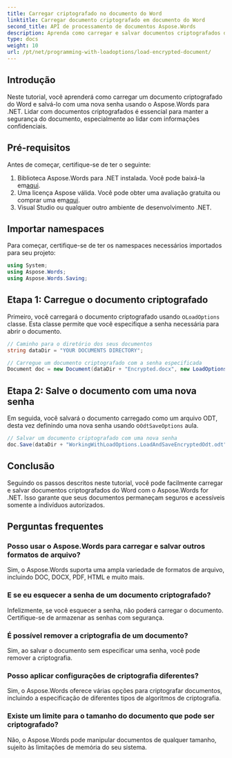 ```yaml
---
title: Carregar criptografado no documento do Word
linktitle: Carregar documento criptografado em documento do Word
second_title: API de processamento de documentos Aspose.Words
description: Aprenda como carregar e salvar documentos criptografados do Word usando o Aspose.Words para .NET. Proteja seus documentos com novas senhas facilmente. Guia passo a passo incluso.
type: docs
weight: 10
url: /pt/net/programming-with-loadoptions/load-encrypted-document/
---
```

## Introdução

Neste tutorial, você aprenderá como carregar um documento criptografado do Word e salvá-lo com uma nova senha usando o Aspose.Words para .NET. Lidar com documentos criptografados é essencial para manter a segurança do documento, especialmente ao lidar com informações confidenciais.

## Pré-requisitos

Antes de começar, certifique-se de ter o seguinte:

1.  Biblioteca Aspose.Words para .NET instalada. Você pode baixá-la em[aqui](https://downloads.aspose.com/words/net).
2.  Uma licença Aspose válida. Você pode obter uma avaliação gratuita ou comprar uma em[aqui](https://purchase.aspose.com/buy).
3. Visual Studio ou qualquer outro ambiente de desenvolvimento .NET.

## Importar namespaces

Para começar, certifique-se de ter os namespaces necessários importados para seu projeto:

```csharp
using System;
using Aspose.Words;
using Aspose.Words.Saving;
```

## Etapa 1: Carregue o documento criptografado

 Primeiro, você carregará o documento criptografado usando o`LoadOptions` classe. Esta classe permite que você especifique a senha necessária para abrir o documento.

```csharp
// Caminho para o diretório dos seus documentos
string dataDir = "YOUR DOCUMENTS DIRECTORY";

// Carregue um documento criptografado com a senha especificada
Document doc = new Document(dataDir + "Encrypted.docx", new LoadOptions("password"));
```

## Etapa 2: Salve o documento com uma nova senha

 Em seguida, você salvará o documento carregado como um arquivo ODT, desta vez definindo uma nova senha usando o`OdtSaveOptions` aula.

```csharp
// Salvar um documento criptografado com uma nova senha
doc.Save(dataDir + "WorkingWithLoadOptions.LoadAndSaveEncryptedOdt.odt", new OdtSaveOptions("newpassword"));
```

## Conclusão

Seguindo os passos descritos neste tutorial, você pode facilmente carregar e salvar documentos criptografados do Word com o Aspose.Words for .NET. Isso garante que seus documentos permaneçam seguros e acessíveis somente a indivíduos autorizados.

## Perguntas frequentes

### Posso usar o Aspose.Words para carregar e salvar outros formatos de arquivo?
Sim, o Aspose.Words suporta uma ampla variedade de formatos de arquivo, incluindo DOC, DOCX, PDF, HTML e muito mais.

### E se eu esquecer a senha de um documento criptografado?
Infelizmente, se você esquecer a senha, não poderá carregar o documento. Certifique-se de armazenar as senhas com segurança.

### É possível remover a criptografia de um documento?
Sim, ao salvar o documento sem especificar uma senha, você pode remover a criptografia.

### Posso aplicar configurações de criptografia diferentes?
Sim, o Aspose.Words oferece várias opções para criptografar documentos, incluindo a especificação de diferentes tipos de algoritmos de criptografia.

### Existe um limite para o tamanho do documento que pode ser criptografado?
Não, o Aspose.Words pode manipular documentos de qualquer tamanho, sujeito às limitações de memória do seu sistema.
